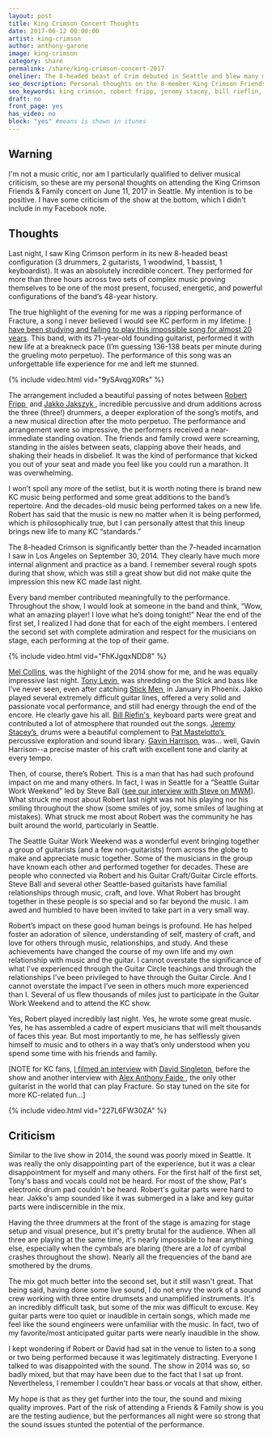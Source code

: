 ```yaml
---
layout: post
title: King Crimson Concert Thoughts
date: 2017-06-12 00:00:00
artist: king-crimson
author: anthony-garone
image: king-crimson
category: share
permalink: /share/king-crimson-concert-2017
oneliner: The 8-headed beast of Crim debuted in Seattle and blew many minds.
seo_description: Personal thoughts on the 8-member King Crimson Friends and Family concert in Seattle.
seo_keywords: king crimson, robert fripp, jeremy stacey, bill rieflin, pat mastelotto, gavin harrison, tony levin, mel collins, steve ball, alex anthony faide, fracture
draft: no
front_page: yes
has_video: no
block: "yes" #means is shown in itunes
---
```

## Warning

I'm not a music critic, nor am I particularly qualified to deliver musical criticism, so these are my personal thoughts on attending the King Crimson Friends & Family concert on June 11, 2017 in Seattle. My intention is to be positive. I have some criticism of the show at the bottom, which I didn't include in my Facebook note.

## Thoughts

Last night, I saw King Crimson perform in its new 8-headed beast configuration (3 drummers, 2 guitarists, 1 woodwind, 1 bassist, 1 keyboardist). It was an absolutely incredible concert. They performed for more than three hours across two sets of complex music proving themselves to be one of the most present, focused, energetic, and powerful configurations of the band’s 48-year history.

The true highlight of the evening for me was a ripping performance of Fracture, a song I never believed I would see KC perform in my lifetime. [I have been studying and failing to play this impossible song for almost 20 years](/learn/fracture). This band, with its 71-year-old founding guitarist, performed it with new life at a breakneck pace (I’m guessing 136-138 beats per minute during the grueling moto perpetuo). The performance of this song was an unforgettable life experience for me and left me stunned.

{% include video.html vid="9ySAvqgX0Rs" %}

The arrangement included a beautiful passing of notes between [Robert Fripp&nbsp;<i class="non-mwm fab fa-wikipedia-w" aria-hidden="true"></i>](https://en.wikipedia.org/wiki/Robert_Fripp) and [Jakko Jakszyk&nbsp;<i class="non-mwm fab fa-wikipedia-w" aria-hidden="true"></i>](https://en.wikipedia.org/wiki/Jakko_Jakszyk), incredible percussive and drum additions across the three (three!) drummers, a deeper exploration of the song’s motifs, and a new musical direction after the moto perpetuo. The performance and arrangement were so impressive, the performers received a near-immediate standing ovation. The friends and family crowd were screaming, standing in the aisles between seats, clapping above their heads, and shaking their heads in disbelief. It was the kind of performance that kicked you out of your seat and made you feel like you could run a marathon. It was overwhelming.

I won’t spoil any more of the setlist, but it is worth noting there is brand new KC music being performed and some great additions to the band’s repertoire. And the decades-old music being performed takes on a new life. Robert has said that the music is new no matter when it is being performed, which is philosophically true, but I can personally attest that this lineup brings new life to many KC “standards.”

The 8-headed Crimson is significantly better than the 7-headed incarnation I saw in Los Angeles on September 30, 2014. They clearly have much more internal alignment and practice as a band. I remember several rough spots during that show, which was still a great show but did not make quite the impression this new KC made last night.

Every band member contributed meaningfully to the performance. Throughout the show, I would look at someone in the band and think, “Wow, what an amazing player! I love what he’s doing tonight!” Near the end of the first set, I realized I had done that for each of the eight members. I entered the second set with complete admiration and respect for the musicians on stage, each performing at the top of their game.

{% include video.html vid="FhKJgqxNDD8" %}

[Mel Collins&nbsp;<i class="non-mwm fab fa-wikipedia-w" aria-hidden="true"></i>](https://en.wikipedia.org/wiki/Mel_Collins) was the highlight of the 2014 show for me, and he was equally impressive last night. [Tony Levin&nbsp;<i class="non-mwm fab fa-wikipedia-w" aria-hidden="true"></i>](https://en.wikipedia.org/wiki/Tony_Levin) was shredding on the Stick and bass like I’ve never seen, even after catching [Stick Men&nbsp;<i class="non-mwm fab fa-wikipedia-w" aria-hidden="true"></i>](https://en.wikipedia.org/wiki/Stick_Men_(prog_band)) in January in Phoenix. Jakko played several extremely difficult guitar lines, offered a very solid and passionate vocal performance, and still had energy through the end of the encore. He clearly gave his all. [Bill Riefin's&nbsp;<i class="non-mwm fab fa-wikipedia-w" aria-hidden="true"></i>](https://en.wikipedia.org/wiki/Bill_Rieflin) keyboard parts were great and contributed a lot of atmosphere that rounded out the songs. [Jeremy Stacey’s&nbsp;<i class="non-mwm fab fa-wikipedia-w" aria-hidden="true"></i>](https://en.wikipedia.org/wiki/Jeremy_Stacey) drums were a beautiful complement to [Pat Mastelotto’s&nbsp;<i class="non-mwm fab fa-wikipedia-w" aria-hidden="true"></i>](https://en.wikipedia.org/wiki/Pat_Mastelotto) percussive exploration and sound library. [Gavin Harrison&nbsp;<i class="non-mwm fab fa-wikipedia-w" aria-hidden="true"></i>](https://en.wikipedia.org/wiki/Gavin_Harrison) was... well, Gavin Harrison--a precise master of his craft with excellent tone and clarity at every tempo.

Then, of course, there’s Robert. This is a man that has had such profound impact on me and many others. In fact, I was in Seattle for a “Seattle Guitar Work Weekend” led by Steve Ball ([see our interview with Steve on MWM](/interview/steve-ball)). What struck me most about Robert last night was not his playing nor his smiling throughout the show (some smiles of joy, some smiles of laughing at mistakes). What struck me most about Robert was the community he has built around the world, particularly in Seattle.

The Seattle Guitar Work Weekend was a wonderful event bringing together a group of guitarists (and a few non-guitarists) from across the globe to make and appreciate music together. Some of the musicians in the group have known each other and performed together for decades. These are people who connected via Robert and his Guitar Craft/Guitar Circle efforts. Steve Ball and several other Seattle-based guitarists have familial relationships through music, craft, and love. What Robert has brought together in these people is so special and so far beyond the music. I am awed and humbled to have been invited to take part in a very small way.

Robert’s impact on these good human beings is profound. He has helped foster an adoration of silence, understanding of self, mastery of craft, and love for others through music, relationships, and study. And these achievements have changed the course of my own life and my own relationship with music and the guitar. I cannot overstate the significance of what I’ve experienced through the Guitar Circle teachings and through the relationships I’ve been privileged to have through the Guitar Circle. And I cannot overstate the impact I’ve seen in others much more experienced than I. Several of us flew thousands of miles just to participate in the Guitar Work Weekend and to attend the KC show.

Yes, Robert played incredibly last night. Yes, he wrote some great music. Yes, he has assembled a cadre of expert musicians that will melt thousands of faces this year. But most importantly to me, he has selflessly given himself to music and to others in a way that’s only understood when you spend some time with his friends and family.

[NOTE for KC fans, [I filmed an interview](/discover/david-singleton) with [David Singleton&nbsp;<i class="non-mwm fab fa-wikipedia-w" aria-hidden="true"></i>](https://en.wikipedia.org/wiki/David_Singleton) before the show and another interview with [Alex Anthony Faide&nbsp;<i class="non-mwm fab fa-youtube-play" aria-hidden="true"></i>](https://www.youtube.com/user/instrofreak), the only other guitarist in the world that can play Fracture. So stay tuned on the site for more KC-related fun...]

{% include video.html vid="227L6FW30ZA" %}

## Criticism

Similar to the live show in 2014, the sound was poorly mixed in Seattle. It was really the only disappointing part of the experience, but it was a clear disappointment for myself and many others. For the first half of the first set, Tony's bass and vocals could not be heard. For most of the show, Pat's electronic drum pad couldn't be heard. Robert's guitar parts were hard to hear. Jakko's amp sounded like it was submerged in a lake and key guitar parts were indiscernible in the mix.

Having the three drummers at the front of the stage is amazing for stage setup and visual presence, but it's pretty brutal for the audience. When all three are playing at the same time, it's nearly impossible to hear anything else, especially when the cymbals are blaring (there are a *lot* of cymbal crashes throughout the show). Nearly all the frequencies of the band are smothered by the drums.

The mix got much better into the second set, but it still wasn't great. That being said, having done some live sound, I do not envy the work of a sound crew working with three entire drumsets and unamplified instruments. It's an incredibly difficult task, but some of the mix was difficult to excuse. Key guitar parts were too quiet or inaudible in certain songs, which made me feel like the sound engineers were unfamiliar with the music. In fact, two of my favorite/most anticipated guitar parts were nearly inaudible in the show.

I kept wondering if Robert or David had sat in the venue to listen to a song or two being performed because it was legitimately distracting. Everyone I talked to was disappointed with the sound. The show in 2014 was so, so badly mixed, but that may have been due to the fact that I sat up front. Nevertheless, I remember I couldn't hear bass or vocals at that show, either.

My hope is that as they get further into the tour, the sound and mixing quality improves. Part of the risk of attending a Friends & Family show is you are the testing audience, but the performances all night were so strong that the sound issues stunted the potential of the performance.
